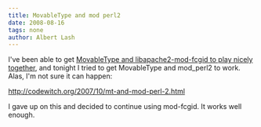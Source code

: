 ```yaml
---
title: MovableType and mod perl2 
date: 2008-08-16
tags: none
author: Albert Lash
---
```

I've been able to get <a href="http://www.docunext.com/wiki/Movable_Type">MovableType and libapache2-mod-fcgid to play nicely together</a>, and tonight I tried to get MovableType and mod_perl2 to work. Alas, I'm not sure it can happen:

<a href="http://codewitch.org/2007/10/mt-and-mod-perl-2.html">http://codewitch.org/2007/10/mt-and-mod-perl-2.html</a>

I gave up on this and decided to continue using mod-fcgid. It works well enough.

